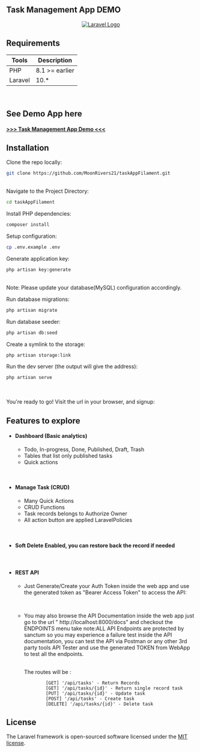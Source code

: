 ## Task Management App DEMO

<p align="center"><a href="https://laravel.com" target="_blank"><img src="https://taskapp.digitechproject.com/public/images/mainDashboard.png" width="auto" alt="Laravel Logo"></a></p>

## Requirements

| Tools   | Description    |
|---------|----------------|
| PHP     | 8.1 >= earlier |
| Laravel | 10.*           |

  <br>

## See Demo App here

#### <a href="https://taskapp.digitechproject.com" target="_blank"> >>> Task Management App Demo <<< </a>

## Installation

Clone the repo locally:

```sh
git clone https://github.com/MoonRivers21/taskAppFilament.git
```

<br>
Navigate to the Project Directory:

```sh
cd taskAppFilament
```

Install PHP dependencies:

```sh
composer install
```

Setup configuration:

```sh
cp .env.example .env
```

Generate application key:

```sh
php artisan key:generate
```

<br>
Note: Please update your database(MySQL) configuration accordingly.

Run database migrations:

```sh
php artisan migrate
```

Run database seeder:

```sh
php artisan db:seed
```

Create a symlink to the storage:

```sh
php artisan storage:link
```

Run the dev server (the output will give the address):

```sh
php artisan serve
```

<br><br>
You're ready to go! Visit the url in your browser, and signup:

## Features to explore

- #### Dashboard (Basic analytics)
    - Todo, In-progress, Done, Published, Draft, Trash
    - Tables that list only published tasks
    - Quick actions

<br>

- #### Manage Task (CRUD)
    - Many Quick Actions
    - CRUD Functions
    - Task records belongs to Authorize Owner
    - All action button are applied LaravelPolicies

<br>

- #### Soft Delete Enabled, you can restore back the record if needed

<br>

- #### REST API

    - Just Generate/Create your Auth Token inside the web app and use the generated token as "Bearer Access Token" to
      access the API:

        <br>
    - You may also browse the API Documentation inside the web app just go to the url " http://localhost:8000/docs" and
      checkout the ENDPOINTS menu take note:ALL API Endpoints are protected by sanctum so you may experience a failure
      test inside the API documentation, you can test the API via Postman or any other 3rd party tools API Tester and
      use the generated TOKEN from WebApp to test all the endpoints.

        <br>
      The routes will be :

                  [GET] '/api/tasks' - Return Records
                  [GET] '/api/tasks/{id}' - Return single record task
                  [PUT] '/api/tasks/{id}' - Update task
                  [POST] '/api/tasks' - Create task
                  [DELETE] '/api/tasks/{id}' - Delete task

## License

The Laravel framework is open-sourced software licensed under the [MIT license](https://opensource.org/licenses/MIT).
